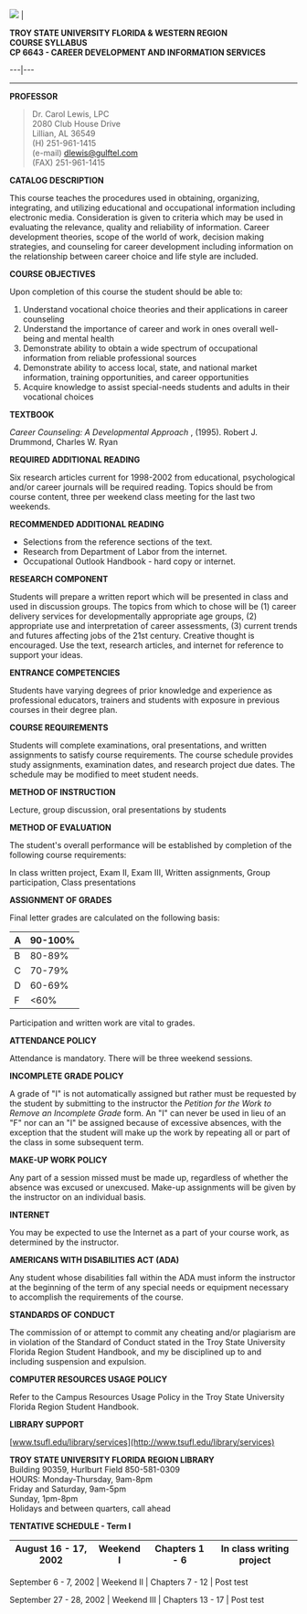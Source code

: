 ![](../images/TSUflamegif.gif) |

**TROY STATE UNIVERSITY FLORIDA & WESTERN REGION  
COURSE SYLLABUS  
CP 6643 - CAREER DEVELOPMENT AND INFORMATION SERVICES**  
  
---|---  
  
* * *  
  
**PROFESSOR**

> Dr. Carol Lewis, LPC  
>  2080 Club House Drive  
>  Lillian, AL 36549  
>  (H) 251-961-1415  
>  (e-mail) [dlewis@gulftel.com](mailto:dlewis101@aol.com)  
>  (FAX) 251-961-1415

**CATALOG DESCRIPTION**

This course teaches the procedures used in obtaining, organizing, integrating,
and utilizing educational and occupational information including electronic
media. Consideration is given to criteria which may be used in evaluating the
relevance, quality and reliability of information. Career development
theories, scope of the world of work, decision making strategies, and
counseling for career development including information on the relationship
between career choice and life style are included.

**COURSE OBJECTIVES**

Upon completion of this course the student should be able to:

  1. Understand vocational choice theories and their applications in career counseling
  2. Understand the importance of career and work in ones overall well-being and mental health
  3. Demonstrate ability to obtain a wide spectrum of occupational information from reliable professional sources
  4. Demonstrate ability to access local, state, and national market information, training opportunities, and career opportunities
  5. Acquire knowledge to assist special-needs students and adults in their vocational choices 

**TEXTBOOK**

_Career Counseling: A Developmental Approach_ , (1995). Robert J. Drummond,
Charles W. Ryan

**REQUIRED ADDITIONAL READING**

Six research articles current for 1998-2002 from educational, psychological
and/or career journals will be required reading. Topics should be from course
content, three per weekend class meeting for the last two weekends.

**RECOMMENDED ADDITIONAL READING**

  * Selections from the reference sections of the text.
  * Research from Department of Labor from the internet.
  * Occupational Outlook Handbook - hard copy or internet.

**RESEARCH COMPONENT**

Students will prepare a written report which will be presented in class and
used in discussion groups. The topics from which to chose will be (1) career
delivery services for developmentally appropriate age groups, (2) appropriate
use and interpretation of career assessments, (3) current trends and futures
affecting jobs of the 21st century. Creative thought is encouraged. Use the
text, research articles, and internet for reference to support your ideas.

**ENTRANCE COMPETENCIES**

Students have varying degrees of prior knowledge and experience as
professional educators, trainers and students with exposure in previous
courses in their degree plan.

**COURSE REQUIREMENTS**

Students will complete examinations, oral presentations, and written
assignments to satisfy course requirements. The course schedule provides study
assignments, examination dates, and research project due dates. The schedule
may be modified to meet student needs.

**METHOD OF INSTRUCTION**

Lecture, group discussion, oral presentations by students

**METHOD OF EVALUATION**

The student's overall performance will be established by completion of the
following course requirements:

In class written project, Exam II, Exam III, Written assignments, Group
participation, Class presentations

**ASSIGNMENT OF GRADES**

Final letter grades are calculated on the following basis:

A | 90-100%  
---|---  
B | 80-89%  
C | 70-79%  
D | 60-69%  
F | <60%  
  
Participation and written work are vital to grades.

**ATTENDANCE POLICY**

Attendance is mandatory. There will be three weekend sessions.

**INCOMPLETE GRADE POLICY**

A grade of "I" is not automatically assigned but rather must be requested by
the student by submitting to the instructor the _Petition for the Work to
Remove an Incomplete Grade_ form. An "I" can never be used in lieu of an "F"
nor can an "I" be assigned because of excessive absences, with the exception
that the student will make up the work by repeating all or part of the class
in some subsequent term.

**MAKE-UP WORK POLICY**

Any part of a session missed must be made up, regardless of whether the
absence was excused or unexcused. Make-up assignments will be given by the
instructor on an individual basis.

**INTERNET**

You may be expected to use the Internet as a part of your course work, as
determined by the instructor.

**AMERICANS WITH DISABILITIES ACT (ADA)**

Any student whose disabilities fall within the ADA must inform the instructor
at the beginning of the term of any special needs or equipment necessary to
accomplish the requirements of the course.

**STANDARDS OF CONDUCT**

The commission of or attempt to commit any cheating and/or plagiarism are in
violation of the Standard of Conduct stated in the Troy State University
Florida Region Student Handbook, and my be disciplined up to and including
suspension and expulsion.

**COMPUTER RESOURCES USAGE POLICY**

Refer to the Campus Resources Usage Policy in the Troy State University
Florida Region Student Handbook.

**LIBRARY SUPPORT**

[www.tsufl.edu/library/services](http://www.tsufl.edu/library/services)

**TROY STATE UNIVERSITY FLORIDA REGION LIBRARY**  
Building 90359, Hurlburt Field 850-581-0309  
HOURS: Monday-Thursday, 9am-8pm  
Friday and Saturday, 9am-5pm  
Sunday, 1pm-8pm  
Holidays and between quarters, call ahead

**TENTATIVE SCHEDULE - Term I**

August 16 - 17, 2002 | Weekend I  | Chapters 1 - 6 | In class writing project  
---|---|---|---  
  
September 6 - 7, 2002 | Weekend II | Chapters 7 - 12  | Post test  
  
September 27 - 28, 2002 | Weekend III | Chapters 13 - 17 | Post test

